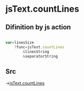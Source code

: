 # jsText.countLines

## Difinition by js action

```js.js

var=linesSize
	?func=jsText.countLines
		&linesString
		&separatorString
```

## Src

->[jsText.countLines](https://github.com/puutaro/CommandClick/blob/master/app/src/main/java/com/puutaro/commandclick/fragment_lib/terminal_fragment/js_interface/text/JsText.kt#L28)



